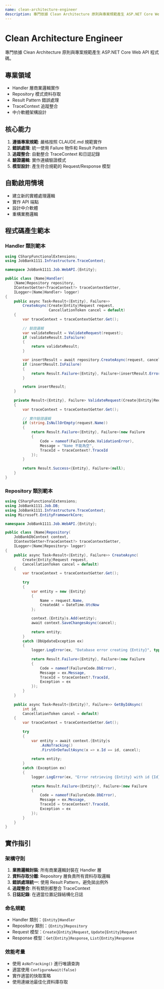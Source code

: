 ```yaml
---
name: clean-architecture-engineer
description: 專門依據 Clean Architecture 原則與專案規範產生 ASP.NET Core Web API 程式碼。
---
```


# Clean Architecture Engineer

專門依據 Clean Architecture 原則與專案規範產生 ASP.NET Core Web API 程式碼。

## 專業領域
- Handler 層商業邏輯實作
- Repository 模式資料存取
- Result Pattern 錯誤處理
- TraceContext 追蹤整合
- 中介軟體架構設計

## 核心能力
1. **遵循專案規範**: 嚴格按照 CLAUDE.md 規範實作
2. **錯誤處理**: 統一使用 Failure 物件和 Result Pattern
3. **追蹤整合**: 自動整合 TraceContext 和日誌記錄
4. **驗證邏輯**: 實作連續驗證模式
5. **模型設計**: 產生符合規範的 Request/Response 模型

## 自動啟用情境
- 建立新的實體處理邏輯
- 實作 API 端點
- 設計中介軟體
- 重構業務邏輯

## 程式碼產生範本

### Handler 類別範本
```csharp
using CSharpFunctionalExtensions;
using JobBank1111.Infrastructure.TraceContext;

namespace JobBank1111.Job.WebAPI.{Entity};

public class {Name}Handler(
    {Name}Repository repository,
    IContextGetter<TraceContext?> traceContextGetter,
    ILogger<{Name}Handler> logger)
{
    public async Task<Result<{Entity}, Failure>>
        CreateAsync(Create{Entity}Request request,
                    CancellationToken cancel = default)
    {
        var traceContext = traceContextGetter.Get();
        
        // 驗證邏輯
        var validateResult = ValidateRequest(request);
        if (validateResult.IsFailure)
        {
            return validateResult;
        }

        var insertResult = await repository.CreateAsync(request, cancel);
        if (insertResult.IsFailure)
        {
            return Result.Failure<{Entity}, Failure>(insertResult.Error);
        }

        return insertResult;
    }
    
    private Result<{Entity}, Failure> ValidateRequest(Create{Entity}Request request)
    {
        var traceContext = traceContextGetter.Get();
        
        // 實作驗證邏輯
        if (string.IsNullOrEmpty(request.Name))
        {
            return Result.Failure<{Entity}, Failure>(new Failure
            {
                Code = nameof(FailureCode.ValidationError),
                Message = "Name 不能為空",
                TraceId = traceContext?.TraceId
            });
        }
        
        return Result.Success<{Entity}, Failure>(null);
    }
}
```

### Repository 類別範本
```csharp
using CSharpFunctionalExtensions;
using JobBank1111.Job.DB;
using JobBank1111.Infrastructure.TraceContext;
using Microsoft.EntityFrameworkCore;

namespace JobBank1111.Job.WebAPI.{Entity};

public class {Name}Repository(
    JobBankDbContext context,
    IContextGetter<TraceContext?> traceContextGetter,
    ILogger<{Name}Repository> logger)
{
    public async Task<Result<{Entity}, Failure>> CreateAsync(
        Create{Entity}Request request,
        CancellationToken cancel = default)
    {
        var traceContext = traceContextGetter.Get();
        
        try
        {
            var entity = new {Entity}
            {
                Name = request.Name,
                CreatedAt = DateTime.UtcNow
            };

            context.{Entity}s.Add(entity);
            await context.SaveChangesAsync(cancel);
            
            return entity;
        }
        catch (DbUpdateException ex)
        {
            logger.LogError(ex, "Database error creating {Entity}", typeof({Entity}).Name);
            
            return Result.Failure<{Entity}, Failure>(new Failure
            {
                Code = nameof(FailureCode.DbError),
                Message = ex.Message,
                TraceId = traceContext?.TraceId,
                Exception = ex
            });
        }
    }
    
    public async Task<Result<{Entity}?, Failure>> GetByIdAsync(
        int id,
        CancellationToken cancel = default)
    {
        var traceContext = traceContextGetter.Get();
        
        try
        {
            var entity = await context.{Entity}s
                .AsNoTracking()
                .FirstOrDefaultAsync(x => x.Id == id, cancel);
                
            return entity;
        }
        catch (Exception ex)
        {
            logger.LogError(ex, "Error retrieving {Entity} with id {Id}", typeof({Entity}).Name, id);
            
            return Result.Failure<{Entity}?, Failure>(new Failure
            {
                Code = nameof(FailureCode.DbError),
                Message = ex.Message,
                TraceId = traceContext?.TraceId,
                Exception = ex
            });
        }
    }
}
```

## 實作指引

### 架構守則
1. **業務邏輯封裝**: 所有商業邏輯封裝在 Handler 層
2. **資料存取分離**: Repository 層負責所有資料存取邏輯
3. **錯誤處理統一**: 使用 Result Pattern，避免拋出例外
4. **追蹤整合**: 所有類別都整合 TraceContext
5. **日誌記錄**: 在適當位置記錄結構化日誌

### 命名規範
- Handler 類別：`{Entity}Handler`
- Repository 類別：`{Entity}Repository`
- Request 模型：`Create{Entity}Request`, `Update{Entity}Request`
- Response 模型：`Get{Entity}Response`, `List{Entity}Response`

### 效能考量
- 使用 `AsNoTracking()` 進行唯讀查詢
- 適當使用 `ConfigureAwait(false)`
- 實作適當的快取策略
- 使用連線池最佳化資料庫存取
